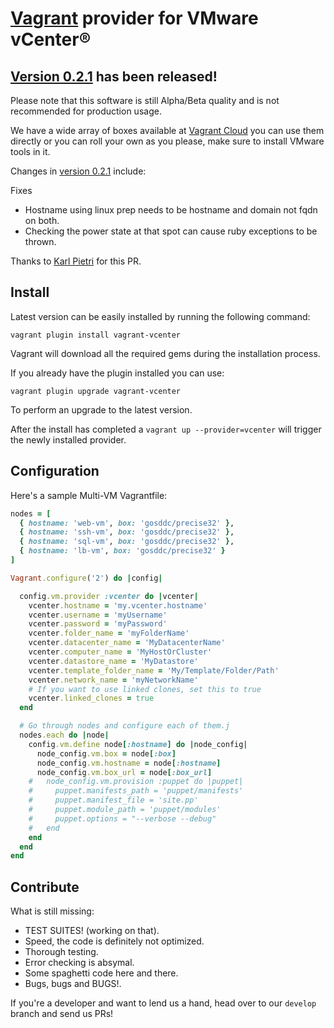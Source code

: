 [Vagrant](http://www.vagrantup.com) provider for VMware vCenter®
=============

[Version 0.2.1](../../releases/tag/v0.2.1) has been released!
-------------

Please note that this software is still Alpha/Beta quality and is not recommended for production usage.

We have a wide array of boxes available at [Vagrant Cloud](https://vagrantcloud.com/gosddc) you can use them directly or you can roll your own as you please, make sure to install VMware tools in it.

Changes in [version 0.2.1](../../releases/tag/v0.2.1) include:

Fixes

- Hostname using linux prep needs to be hostname and domain not fqdn on both.
- Checking the power state at that spot can cause ruby exceptions to be thrown.

Thanks to [Karl Pietri](https://github.com/BarnacleBob) for this PR.

Install
-------------

Latest version can be easily installed by running the following command:

```vagrant plugin install vagrant-vcenter```

Vagrant will download all the required gems during the installation process.

If you already have the plugin installed you can use:

```vagrant plugin upgrade vagrant-vcenter```

To perform an upgrade to the latest version.

After the install has completed a ```vagrant up --provider=vcenter``` will trigger the newly installed provider.

Configuration
-------------

Here's a sample Multi-VM Vagrantfile:

```ruby
nodes = [
  { hostname: 'web-vm', box: 'gosddc/precise32' },
  { hostname: 'ssh-vm', box: 'gosddc/precise32' },
  { hostname: 'sql-vm', box: 'gosddc/precise32' },
  { hostname: 'lb-vm', box: 'gosddc/precise32' }
]

Vagrant.configure('2') do |config|

  config.vm.provider :vcenter do |vcenter|
    vcenter.hostname = 'my.vcenter.hostname'
    vcenter.username = 'myUsername'
    vcenter.password = 'myPassword'
    vcenter.folder_name = 'myFolderName'
    vcenter.datacenter_name = 'MyDatacenterName'
    vcenter.computer_name = 'MyHostOrCluster'
    vcenter.datastore_name = 'MyDatastore'
    vcenter.template_folder_name = 'My/Template/Folder/Path'
    vcenter.network_name = 'myNetworkName'
    # If you want to use linked clones, set this to true
    vcenter.linked_clones = true
  end

  # Go through nodes and configure each of them.j
  nodes.each do |node|
    config.vm.define node[:hostname] do |node_config|
      node_config.vm.box = node[:box]
      node_config.vm.hostname = node[:hostname]
      node_config.vm.box_url = node[:box_url]
    #   node_config.vm.provision :puppet do |puppet|
    #     puppet.manifests_path = 'puppet/manifests'
    #     puppet.manifest_file = 'site.pp'
    #     puppet.module_path = 'puppet/modules'
    #     puppet.options = "--verbose --debug"
    #   end
    end
  end
end
```

Contribute
-------------

What is still missing:

- TEST SUITES! (working on that).
- Speed, the code is definitely not optimized.
- Thorough testing.
- Error checking is absymal.
- Some spaghetti code here and there.
- Bugs, bugs and BUGS!.

If you're a developer and want to lend us a hand, head over to our ```develop``` branch and send us PRs!
